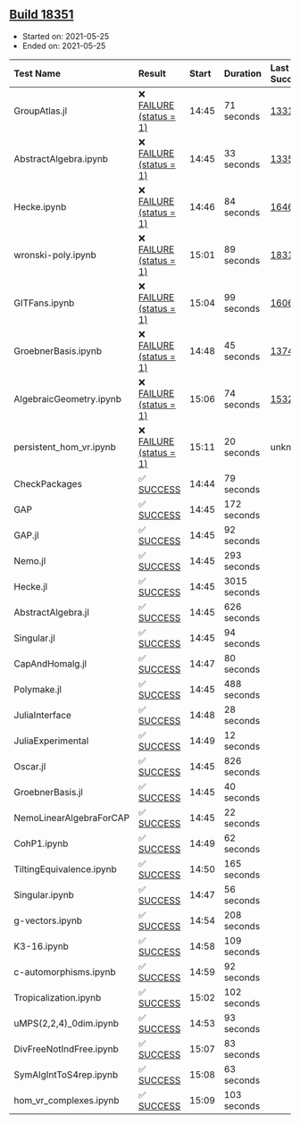 ## [Build 18351](https://oscarci.mathematik.uni-kl.de/job/oscar/18351/)

* Started on: 2021-05-25
* Ended on: 2021-05-25

| Test Name    | Result | Start | Duration | Last Success | First Failure |
|:-------------|:-------|:------|:---------|:-------------|:--------------|
| GroupAtlas.jl | ❌ [FAILURE (status = 1)](https://oscarci.mathematik.uni-kl.de/job/oscar/18351/artifact/logs/build-18351/GroupAtlas.jl.log) | 14:45 | 71 seconds | [13311](https://oscarci.mathematik.uni-kl.de/job/oscar/13311/) | [13312](https://oscarci.mathematik.uni-kl.de/job/oscar/13312/) |
| AbstractAlgebra.ipynb | ❌ [FAILURE (status = 1)](https://oscarci.mathematik.uni-kl.de/job/oscar/18351/artifact/logs/build-18351/AbstractAlgebra.ipynb.log) | 14:45 | 33 seconds | [13355](https://oscarci.mathematik.uni-kl.de/job/oscar/13355/) | [13356](https://oscarci.mathematik.uni-kl.de/job/oscar/13356/) |
| Hecke.ipynb | ❌ [FAILURE (status = 1)](https://oscarci.mathematik.uni-kl.de/job/oscar/18351/artifact/logs/build-18351/Hecke.ipynb.log) | 14:46 | 84 seconds | [16463](https://oscarci.mathematik.uni-kl.de/job/oscar/16463/) | [16464](https://oscarci.mathematik.uni-kl.de/job/oscar/16464/) |
| wronski-poly.ipynb | ❌ [FAILURE (status = 1)](https://oscarci.mathematik.uni-kl.de/job/oscar/18351/artifact/logs/build-18351/wronski-poly.ipynb.log) | 15:01 | 89 seconds | [18314](https://oscarci.mathematik.uni-kl.de/job/oscar/18314/) | [18315](https://oscarci.mathematik.uni-kl.de/job/oscar/18315/) |
| GITFans.ipynb | ❌ [FAILURE (status = 1)](https://oscarci.mathematik.uni-kl.de/job/oscar/18351/artifact/logs/build-18351/GITFans.ipynb.log) | 15:04 | 99 seconds | [16068](https://oscarci.mathematik.uni-kl.de/job/oscar/16068/) | [16069](https://oscarci.mathematik.uni-kl.de/job/oscar/16069/) |
| GroebnerBasis.ipynb | ❌ [FAILURE (status = 1)](https://oscarci.mathematik.uni-kl.de/job/oscar/18351/artifact/logs/build-18351/GroebnerBasis.ipynb.log) | 14:48 | 45 seconds | [13748](https://oscarci.mathematik.uni-kl.de/job/oscar/13748/) | [13749](https://oscarci.mathematik.uni-kl.de/job/oscar/13749/) |
| AlgebraicGeometry.ipynb | ❌ [FAILURE (status = 1)](https://oscarci.mathematik.uni-kl.de/job/oscar/18351/artifact/logs/build-18351/AlgebraicGeometry.ipynb.log) | 15:06 | 74 seconds | [15322](https://oscarci.mathematik.uni-kl.de/job/oscar/15322/) | [15323](https://oscarci.mathematik.uni-kl.de/job/oscar/15323/) |
| persistent_hom_vr.ipynb | ❌ [FAILURE (status = 1)](https://oscarci.mathematik.uni-kl.de/job/oscar/18351/artifact/logs/build-18351/persistent_hom_vr.ipynb.log) | 15:11 | 20 seconds | unknown | unknown |
| CheckPackages | ✅ [SUCCESS](https://oscarci.mathematik.uni-kl.de/job/oscar/18351/artifact/logs/build-18351/CheckPackages.log) | 14:44 | 79 seconds |  |  |
| GAP | ✅ [SUCCESS](https://oscarci.mathematik.uni-kl.de/job/oscar/18351/artifact/logs/build-18351/GAP.log) | 14:45 | 172 seconds |  |  |
| GAP.jl | ✅ [SUCCESS](https://oscarci.mathematik.uni-kl.de/job/oscar/18351/artifact/logs/build-18351/GAP.jl.log) | 14:45 | 92 seconds |  |  |
| Nemo.jl | ✅ [SUCCESS](https://oscarci.mathematik.uni-kl.de/job/oscar/18351/artifact/logs/build-18351/Nemo.jl.log) | 14:45 | 293 seconds |  |  |
| Hecke.jl | ✅ [SUCCESS](https://oscarci.mathematik.uni-kl.de/job/oscar/18351/artifact/logs/build-18351/Hecke.jl.log) | 14:45 | 3015 seconds |  |  |
| AbstractAlgebra.jl | ✅ [SUCCESS](https://oscarci.mathematik.uni-kl.de/job/oscar/18351/artifact/logs/build-18351/AbstractAlgebra.jl.log) | 14:45 | 626 seconds |  |  |
| Singular.jl | ✅ [SUCCESS](https://oscarci.mathematik.uni-kl.de/job/oscar/18351/artifact/logs/build-18351/Singular.jl.log) | 14:45 | 94 seconds |  |  |
| CapAndHomalg.jl | ✅ [SUCCESS](https://oscarci.mathematik.uni-kl.de/job/oscar/18351/artifact/logs/build-18351/CapAndHomalg.jl.log) | 14:47 | 80 seconds |  |  |
| Polymake.jl | ✅ [SUCCESS](https://oscarci.mathematik.uni-kl.de/job/oscar/18351/artifact/logs/build-18351/Polymake.jl.log) | 14:45 | 488 seconds |  |  |
| JuliaInterface | ✅ [SUCCESS](https://oscarci.mathematik.uni-kl.de/job/oscar/18351/artifact/logs/build-18351/JuliaInterface.log) | 14:48 | 28 seconds |  |  |
| JuliaExperimental | ✅ [SUCCESS](https://oscarci.mathematik.uni-kl.de/job/oscar/18351/artifact/logs/build-18351/JuliaExperimental.log) | 14:49 | 12 seconds |  |  |
| Oscar.jl | ✅ [SUCCESS](https://oscarci.mathematik.uni-kl.de/job/oscar/18351/artifact/logs/build-18351/Oscar.jl.log) | 14:45 | 826 seconds |  |  |
| GroebnerBasis.jl | ✅ [SUCCESS](https://oscarci.mathematik.uni-kl.de/job/oscar/18351/artifact/logs/build-18351/GroebnerBasis.jl.log) | 14:45 | 40 seconds |  |  |
| NemoLinearAlgebraForCAP | ✅ [SUCCESS](https://oscarci.mathematik.uni-kl.de/job/oscar/18351/artifact/logs/build-18351/NemoLinearAlgebraForCAP.log) | 14:45 | 22 seconds |  |  |
| CohP1.ipynb | ✅ [SUCCESS](https://oscarci.mathematik.uni-kl.de/job/oscar/18351/artifact/logs/build-18351/CohP1.ipynb.log) | 14:49 | 62 seconds |  |  |
| TiltingEquivalence.ipynb | ✅ [SUCCESS](https://oscarci.mathematik.uni-kl.de/job/oscar/18351/artifact/logs/build-18351/TiltingEquivalence.ipynb.log) | 14:50 | 165 seconds |  |  |
| Singular.ipynb | ✅ [SUCCESS](https://oscarci.mathematik.uni-kl.de/job/oscar/18351/artifact/logs/build-18351/Singular.ipynb.log) | 14:47 | 56 seconds |  |  |
| g-vectors.ipynb | ✅ [SUCCESS](https://oscarci.mathematik.uni-kl.de/job/oscar/18351/artifact/logs/build-18351/g-vectors.ipynb.log) | 14:54 | 208 seconds |  |  |
| K3-16.ipynb | ✅ [SUCCESS](https://oscarci.mathematik.uni-kl.de/job/oscar/18351/artifact/logs/build-18351/K3-16.ipynb.log) | 14:58 | 109 seconds |  |  |
| c-automorphisms.ipynb | ✅ [SUCCESS](https://oscarci.mathematik.uni-kl.de/job/oscar/18351/artifact/logs/build-18351/c-automorphisms.ipynb.log) | 14:59 | 92 seconds |  |  |
| Tropicalization.ipynb | ✅ [SUCCESS](https://oscarci.mathematik.uni-kl.de/job/oscar/18351/artifact/logs/build-18351/Tropicalization.ipynb.log) | 15:02 | 102 seconds |  |  |
| uMPS(2,2,4)_0dim.ipynb | ✅ [SUCCESS](https://oscarci.mathematik.uni-kl.de/job/oscar/18351/artifact/logs/build-18351/uMPS-2-2-4-_0dim.ipynb.log) | 14:53 | 93 seconds |  |  |
| DivFreeNotIndFree.ipynb | ✅ [SUCCESS](https://oscarci.mathematik.uni-kl.de/job/oscar/18351/artifact/logs/build-18351/DivFreeNotIndFree.ipynb.log) | 15:07 | 83 seconds |  |  |
| SymAlgIntToS4rep.ipynb | ✅ [SUCCESS](https://oscarci.mathematik.uni-kl.de/job/oscar/18351/artifact/logs/build-18351/SymAlgIntToS4rep.ipynb.log) | 15:08 | 63 seconds |  |  |
| hom_vr_complexes.ipynb | ✅ [SUCCESS](https://oscarci.mathematik.uni-kl.de/job/oscar/18351/artifact/logs/build-18351/hom_vr_complexes.ipynb.log) | 15:09 | 103 seconds |  |  |
